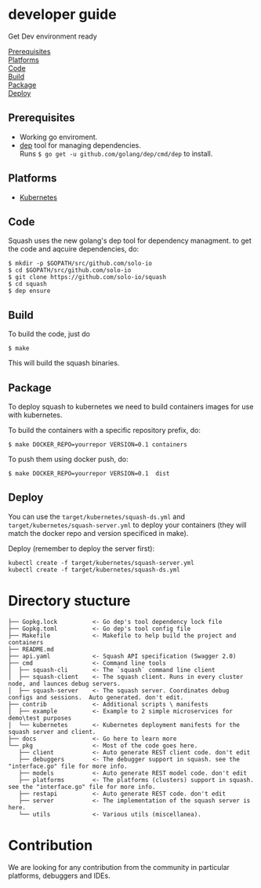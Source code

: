 # developer guide

Get Dev environment ready

[Prerequisites](#prerequisites)<BR>
[Platforms](#platforms)<BR>
[Code](#code)<BR>
[Build](#build)<BR>
[Package](#package)<BR>
[Deploy](#deploy)<BR>



## Prerequisites

* Working go enviroment. 
* [dep](https://github.com/golang/dep) tool for managing dependencies. <BR>
  Runs ```$ go get -u github.com/golang/dep/cmd/dep``` to install.
  
## Platforms  

* [Kubernetes](kubernetes.md)


## Code

Squash uses the new golang's dep tool for dependency managment. to get the code and aqcuire dependencies, do:

```
$ mkdir -p $GOPATH/src/github.com/solo-io
$ cd $GOPATH/src/github.com/solo-io
$ git clone https://github.com/solo-io/squash
$ cd squash
$ dep ensure
```

## Build

To build the code, just do
```
$ make
```

This will build the squash binaries.
## Package
To deploy squash to kubernetes we need to build containers images for use with kubernetes. 

To build the containers with a specific repository prefix, do:
```
$ make DOCKER_REPO=yourrepor VERSION=0.1 containers
```
To push them using docker push, do:
```
$ make DOCKER_REPO=yourrepor VERSION=0.1  dist
```

## Deploy

You can use the `target/kubernetes/squash-ds.yml` and `target/kubernetes/squash-server.yml` to deploy your containers (they will match the docker repo and version specificed in make).

Deploy (remember to deploy the server first):
```
kubectl create -f target/kubernetes/squash-server.yml
kubectl create -f target/kubernetes/squash-ds.yml
```
# Directory stucture
```
├── Gopkg.lock          <- Go dep's tool dependency lock file
├── Gopkg.toml          <- Go dep's tool config file
├── Makefile            <- Makefile to help build the project and containers
├── README.md
├── api.yaml            <- Squash API specification (Swagger 2.0)
├── cmd                 <- Command line tools
│  ├── squash-cli       <- The `squash` command line client
│  ├── squash-client    <- The squash client. Runs in every cluster node, and launces debug servers.
│  ├── squash-server    <- The squash server. Coordinates debug configs and sessions.  Auto generated. don't edit.
├── contrib             <- Additional scripts \ manifests
│  ├── example          <- Example to 2 simple microservices for demo\test purposes
│  └── kubernetes       <- Kubernetes deployment manifests for the squash server and client.
├── docs                <- Go here to learn more
└── pkg                 <- Most of the code goes here.
   ├── client           <- Auto generate REST client code. don't edit
   ├── debuggers        <- The debugger support in squash. see the "interface.go" file for more info.
   ├── models           <- Auto generate REST model code. don't edit
   ├── platforms        <- The platforms (clusters) support in squash. see the "interface.go" file for more info.
   ├── restapi          <- Auto generate REST code. don't edit
   ├── server           <- The implementation of the squash server is here.
   └── utils            <- Various utils (miscellanea).
```

# Contribution
We are looking for any contribution from the community in particular platforms, debuggers and IDEs.  
